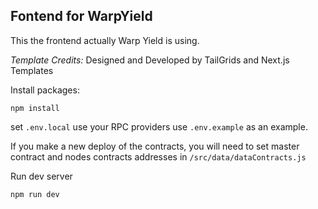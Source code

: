 ## Fontend for WarpYield

This the frontend actually Warp Yield is using.

_Template Credits:_
Designed and Developed by TailGrids and Next.js Templates

Install packages:

```shell
npm install
```

set `.env.local` use your RPC providers use `.env.example` as an example.

If you make a new deploy of the contracts, you will need to set master contract and nodes contracts addresses in `/src/data/dataContracts.js`

Run dev server

```shell
npm run dev

```
